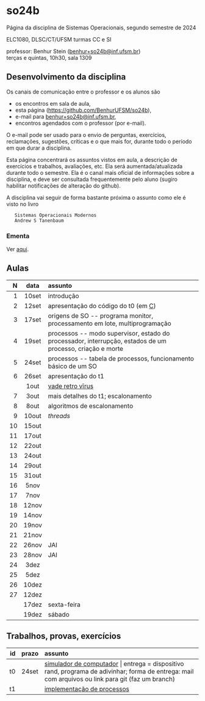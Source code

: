 # so24b

Página da disciplina de Sistemas Operacionais, segundo semestre de 2024

ELC1080, DLSC/CT/UFSM
turmas CC e SI

professor: Benhur Stein ([benhur+so24b@inf.ufsm.br](mailto:benhur%2bso24b@inf.ufsm.br))\
terças e quintas, 10h30, sala 1309

## Desenvolvimento da disciplina

Os canais de comunicação entre o professor e os alunos são 
- os encontros em sala de aula,
- esta página (<https://github.com/BenhurUFSM/so24b>),
- e-mail para [benhur+so24b@inf.ufsm.br](mailto:benhur%2bso24b@inf.ufsm.br),
- encontros agendados com o professor (por e-mail).

O e-mail pode ser usado para o envio de perguntas, exercícios, reclamações, sugestões, críticas e o que mais for, durante todo o período em que durar a disciplina.

Esta página concentrará os assuntos vistos em aula, a descrição de exercícios e trabalhos, avaliações, etc.
Ela será aumentada/atualizada durante todo o semestre.
Ela é o canal mais oficial de informações sobre a disciplina, e deve ser consultada frequentemente pelo aluno (sugiro habilitar notificações de alteração do github).

A disciplina vai seguir de forma bastante próxima o assunto como ele é visto no livro
```
   Sistemas Operacionais Modernos
   Andrew S Tanenbaum
```

### Ementa

Ver [aqui](https://www.ufsm.br/ementario/disciplinas/ELC1080/).


## Aulas 

|    N |   data | assunto
| ---: | :----: | :--------
|    1 | 10set  | introdução
|    2 | 12set  | apresentação do código do t0 (em [C](Assuntos/c.md))
|    3 | 17set  | origens de SO -- programa monitor, processamento em lote, multiprogramação
|    4 | 19set  | processos -- modo supervisor, estado do processador, interrupção, estados de um processo, criação e morte
|    5 | 24set  | processos -- tabela de processos, funcionamento básico de um SO
|    6 | 26set  | apresentação do t1
|      |  1out  | [vade retro vīrus](https://www.ufsm.br/2024/09/30/nota-atividades-administrativas-e-academicas-presenciais-suspensas-ate-01-de-outubro)
|    7 |  3out  | mais detalhes do t1; escalonamento
|    8 |  8out  | algoritmos de escalonamento
|    9 | 10out  | *threads*
|   10 | 15out  | 
|   11 | 17out  | 
|   12 | 22out  | 
|   13 | 24out  | 
|   14 | 29out  | 
|   15 | 31out  | 
|   16 |  5nov  | 
|   17 |  7nov  | 
|   18 | 12nov  | 
|   19 | 14nov  | 
|   20 | 19nov  | 
|   21 | 21nov  | 
|   22 | 26nov  | JAI
|   23 | 28nov  | JAI
|   24 |  3dez  | 
|   25 |  5dez  | 
|   26 | 10dez  | 
|   27 | 12dez  | 
|      | 17dez  | sexta-feira
|      | 19dez  | sábado

<!---->
<!--|    2 | 10ago  | introdução (até seção 1.2 do livro)-->
<!--|    3 | 15ago  | introdução (até seção 1.3 do livro)-->
<!--|    4 | 17ago  | código do t0-->
<!--|    5 | 22ago  | introdução-->
<!--|    6 | 24ago  | introdução-->
<!--|    7 | 29ago  | processos-->
<!--|    8 |  31ago | código do t1-->
<!--|    9 |   5set | threads-->
<!--|   10 |  12set | escalonamento (processos em lote e interativos)-->
<!--|   11 |  14set | escalonamento (processos de tempo real)-->
<!--|   12 |  19set | comunicação entre processos-->
<!--|   13 |  21set | comunicação entre processos-->
<!--|   14 |  26set | comunicação entre processos-->
<!--|   15 |  28set | gerência de memória-->
<!--|   16 |   3out | gerência de memória-->
<!--|   17 |   5out | gerência de memória-->
<!--|   18 |  10out | gerência de memória ([algoritmo wsclock](Assuntos/wsclock.md))-->
<!--|   19 |  17out | gerência de memória-->
<!--|   20 |  19out | sistemas de arquivos-->
<!--|   21 |  31out | sistemas de arquivos-->
<!--|   22 |   7nov | sistemas de arquivos-->
<!--|   23 |   9nov | entrada e saída-->
<!--|   24 |  14nov | entrada e saída-->
<!--|   25 |  16nov | entrada e saída-->
<!--|   26 |  21nov | entrada e saída-->
<!--|   27 |  24nov | deadlocks-->
<!--|   28 |  27nov | deadlocks **Atenção, esta segunda tem aulas de quinta**-->
<!--|   -- |  28nov | **Atenção, esta terça tem aulas de sexta**-->
<!--|   29 |  30nov | -->
<!--|   -- |   5dez | **Atenção, esta terça tem aulas de sexta**-->
<!--|   30 |   7dez | apresentações/conversas-->
<!--|   -- |  12dez | apresentações/conversas **Atenção, esta terça tem aulas de sábado**-->
<!--|      |  14dez | -->
<!--|      |  19dez | exame-->

## Trabalhos, provas, exercícios

|    id | prazo | assunto
| ----: | :---- | :-----------
| t0    | 24set | [simulador de computador](/Trabalhos/t0) \| entrega = dispositivo rand, programa de adivinhar; forma de entrega: mail com arquivos ou link para git (faz um branch)
| t1    |       | [implementação de processos](/Trabalhos/t1)



